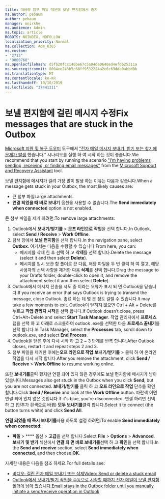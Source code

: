 ```yaml
---
title: 대용량 첨부 파일 때문에 보낼 편지함에서 중지
ms.author: pebaum
author: pebaum
manager: mnirkhe
ms.audience: Admin
ms.topic: article
ROBOTS: NOINDEX, NOFOLLOW
localization_priority: Normal
ms.collection: Adm_O365
ms.custom:
- "2713"
- "9000768"
ms.openlocfilehash: d5fb20fcc146be67c5a04de0640ed4efd625311a
ms.sourcegitcommit: 8004ee243b5c68ff9532224a2e6c69dda0abbd0b
ms.translationtype: MT
ms.contentlocale: ko-KR
ms.lasthandoff: 10/10/2019
ms.locfileid: "37441311"
---
```

# <a name="fix-messages-that-are-stuck-in-the-outbox"></a><span data-ttu-id="64d9d-102">보낼 편지함에 걸린 메시지 수정</span><span class="sxs-lookup"><span data-stu-id="64d9d-102">Fix messages that are stuck in the Outbox</span></span>

<span data-ttu-id="64d9d-103">[Microsoft 지원 및 복구 도우미](https://diagnostics.office.com/#/) 도구에서 ["전자 메일 메시지 보내기, 받기 또는 찾기에 문제가 발생](https://aka.ms/SaRA-OutlookSendReceive) 했습니다." 시나리오를 실행 하 여 시작 하는 것이 좋습니다.</span><span class="sxs-lookup"><span data-stu-id="64d9d-103">We recommend that you start by running the scenario ["I’m having problems sending, receiving, or finding email messages"](https://aka.ms/SaRA-OutlookSendReceive) from the [Microsoft Support and Recovery Assistant](https://diagnostics.office.com/#/) tool.</span></span>

<span data-ttu-id="64d9d-104">보낼 편지함에 메시지가 걸려 가장 많이 발생 하는 이유는 다음과 같습니다.</span><span class="sxs-lookup"><span data-stu-id="64d9d-104">When a message gets stuck in your Outbox, the most likely causes are:</span></span>
- <span data-ttu-id="64d9d-105">큰 첨부 파일</span><span class="sxs-lookup"><span data-stu-id="64d9d-105">Large attachments.</span></span>
- <span data-ttu-id="64d9d-106">**연결 되었을 때 바로 보내기** 옵션을 사용할 수 없습니다.</span><span class="sxs-lookup"><span data-stu-id="64d9d-106">The **Send immediately when connected** option is not enabled.</span></span>

<span data-ttu-id="64d9d-107">큰 첨부 파일을 제거 하려면:</span><span class="sxs-lookup"><span data-stu-id="64d9d-107">To remove large attachments:</span></span> 

1. <span data-ttu-id="64d9d-108">Outlook에서 **보내기/받기를** > **오프 라인으로 작업**을 선택 합니다.</span><span class="sxs-lookup"><span data-stu-id="64d9d-108">In Outlook, select **Send / Receive** > **Work Offline**.</span></span> 
2. <span data-ttu-id="64d9d-109">탐색 창에서 **보낼 편지함**을 선택 합니다.</span><span class="sxs-lookup"><span data-stu-id="64d9d-109">In the navigation pane, select **Outbox**.</span></span> <span data-ttu-id="64d9d-110">여기서는 다음을 수행할 수 있습니다.</span><span class="sxs-lookup"><span data-stu-id="64d9d-110">From here, you can:</span></span> 
    - <span data-ttu-id="64d9d-111">메시지를 삭제 한 후 선택 하 고 **삭제**를 선택 합니다.</span><span class="sxs-lookup"><span data-stu-id="64d9d-111">Delete the message (select it and then select **Delete**).</span></span>
    - <span data-ttu-id="64d9d-112">메시지를 임시 보관 함 폴더로 끈 다음, 해당 파일을 두 번 클릭 하 여 열고, 해당 사용자의 선택 사항을 제거한 다음 **삭제**를 선택 합니다.</span><span class="sxs-lookup"><span data-stu-id="64d9d-112">Drag the message to your Drafts folder, double-click to open it, and remove the attachment select it and then select **Delete**).</span></span>
3. <span data-ttu-id="64d9d-113">Outlook에서 메시지 전송을 시도 중 이라는 오류가 표시 되 면 Outlook을 닫습니다.</span><span class="sxs-lookup"><span data-stu-id="64d9d-113">If you receive an error that says Outlook is trying to transmit the message, close Outlook.</span></span> <span data-ttu-id="64d9d-114">종료 하는 데 몇 분 정도 걸릴 수 있습니다.</span><span class="sxs-lookup"><span data-stu-id="64d9d-114">It may take a few moments to exit.</span></span> <span data-ttu-id="64d9d-115">Outlook이 닫히지 않으면 Ctrl + Alt + Delete를 누르고 **작업 관리자 시작**을 선택 합니다.</span><span class="sxs-lookup"><span data-stu-id="64d9d-115">If Outlook doesn’t close, press Ctrl+Alt+Delete and select **Start Task Manager**.</span></span> <span data-ttu-id="64d9d-116">작업 관리자에서 **프로세스** 탭을 선택 하 고 아래로 스크롤하여 outlook .exe를 선택한 다음 **프로세스 끝내기**를 선택 합니다.</span><span class="sxs-lookup"><span data-stu-id="64d9d-116">In Task Manager, select the **Processes** tab, scroll down to outlook.exe, and select **End Process**.</span></span>
4. <span data-ttu-id="64d9d-117">Outlook을 닫은 후에 다시 시작 하 고 2 ~ 3 단계를 반복 합니다.</span><span class="sxs-lookup"><span data-stu-id="64d9d-117">After Outlook closes, restart it and repeat steps 2 and 3.</span></span> 
5. <span data-ttu-id="64d9d-118">첨부 파일을 제거한 후에는**오프 라인으로 작업** **보내기/받기를** > 클릭 하 여 온라인 작업을 다시 시작 합니다.</span><span class="sxs-lookup"><span data-stu-id="64d9d-118">After you remove the attachment, click **Send / Receive** > **Work Offline** to resume working online.</span></span> 

<span data-ttu-id="64d9d-119">또한 **보내기를**클릭 했지만 연결 되어 있지 않은 경우에도 보낼 편지함에 메시지가 남아 있습니다.</span><span class="sxs-lookup"><span data-stu-id="64d9d-119">Messages also get stuck in the Outbox when you click **Send**, but you are not connected.</span></span> <span data-ttu-id="64d9d-120">**보내기/받기를** 클릭 하 고 **오프 라인으로 작업** 단추를 확인 합니다.</span><span class="sxs-lookup"><span data-stu-id="64d9d-120">Click **Send / Receive** and look at the **Work Offline** button.</span></span> <span data-ttu-id="64d9d-121">파란색 이면 연결 되어 있지 않은 것입니다.</span><span class="sxs-lookup"><span data-stu-id="64d9d-121">If it's blue, you're disconnected.</span></span> <span data-ttu-id="64d9d-122">연결 하려면 선택 하 고 (단추가 흰색으로 바뀜) **모두 보내기를**클릭 합니다.</span><span class="sxs-lookup"><span data-stu-id="64d9d-122">Select it to connect (the button turns white) and click **Send All**.</span></span>
 
<span data-ttu-id="64d9d-123">**연결 되었을 때 즉시 보내기를**사용 하도록 설정 하려면:</span><span class="sxs-lookup"><span data-stu-id="64d9d-123">To enable **Send immediately when connected**:</span></span>
 
- <span data-ttu-id="64d9d-124">**파일** > \*\*\*\* 옵션 >  **고급**을 선택 합니다.</span><span class="sxs-lookup"><span data-stu-id="64d9d-124">Select **File** > **Options** >  **Advanced**.</span></span>
<span data-ttu-id="64d9d-125">**보내기 및 받기** 섹션에서 **연결 되 면 바로 보내기를**선택 하 고 **확인**을 선택 합니다.</span><span class="sxs-lookup"><span data-stu-id="64d9d-125">In the **Send and receive** section, select **Send immediately when connected**, and then choose **OK**.</span></span>
 
<span data-ttu-id="64d9d-126">자세한 내용은 다음을 참조 하세요.</span><span class="sxs-lookup"><span data-stu-id="64d9d-126">For full details see:</span></span>
- [<span data-ttu-id="64d9d-127">비디오: 걸린 전자 메일 보내기 또는 삭제</span><span class="sxs-lookup"><span data-stu-id="64d9d-127">Video: Send or delete a stuck email</span></span>](https://support.office.com/article/Video-Send-or-delete-an-email-stuck-in-your-outbox-26d5d34a-4e5f-444a-a9e8-44db04a94dec) 
- [<span data-ttu-id="64d9d-128">Outlook에서 보내기/받기 작업을 수동으로 시작할 때까지 전자 메일이 보낼 편지함 폴더에 남아 있습니다.</span><span class="sxs-lookup"><span data-stu-id="64d9d-128">Email stays in the Outbox folder until you manually initiate a send/receive operation in Outlook</span></span>](https://support.microsoft.com/help/2797572/email-stays-in-the-outbox-folder-until-you-manually-initiate-a-send-re)
